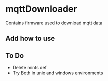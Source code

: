 # mqttDownloader
Contains firmware used to download mqtt data


## Add how to use 

## To Do 
- Delete mints def
- Try Both in unix and windows environments



  
